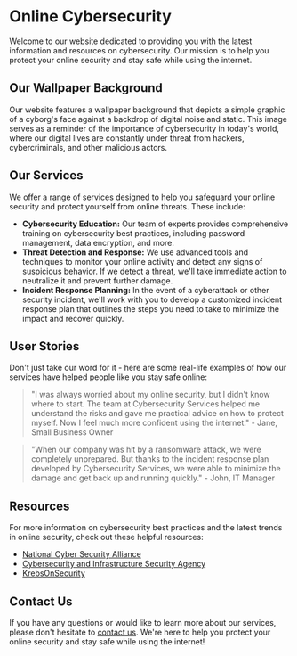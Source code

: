 <!--font:Montserrat-->

# Online Cybersecurity

Welcome to our website dedicated to providing you with the latest information and resources on cybersecurity. Our mission is to help you protect your online security and stay safe while using the internet.

## Our Wallpaper Background

Our website features a wallpaper background that depicts a simple graphic of a cyborg's face against a backdrop of digital noise and static. This image serves as a reminder of the importance of cybersecurity in today's world, where our digital lives are constantly under threat from hackers, cybercriminals, and other malicious actors.

## Our Services

We offer a range of services designed to help you safeguard your online security and protect yourself from online threats. These include:

- **Cybersecurity Education:** Our team of experts provides comprehensive training on cybersecurity best practices, including password management, data encryption, and more.
- **Threat Detection and Response:** We use advanced tools and techniques to monitor your online activity and detect any signs of suspicious behavior. If we detect a threat, we'll take immediate action to neutralize it and prevent further damage.
- **Incident Response Planning:** In the event of a cyberattack or other security incident, we'll work with you to develop a customized incident response plan that outlines the steps you need to take to minimize the impact and recover quickly.

## User Stories

Don't just take our word for it - here are some real-life examples of how our services have helped people like you stay safe online:

> "I was always worried about my online security, but I didn't know where to start. The team at Cybersecurity Services helped me understand the risks and gave me practical advice on how to protect myself. Now I feel much more confident using the internet." - Jane, Small Business Owner

> "When our company was hit by a ransomware attack, we were completely unprepared. But thanks to the incident response plan developed by Cybersecurity Services, we were able to minimize the damage and get back up and running quickly." - John, IT Manager

## Resources

For more information on cybersecurity best practices and the latest trends in online security, check out these helpful resources:

- [National Cyber Security Alliance](#)
- [Cybersecurity and Infrastructure Security Agency](#)
- [KrebsOnSecurity](#)

## Contact Us

If you have any questions or would like to learn more about our services, please don't hesitate to [contact us](#). We're here to help you protect your online security and stay safe while using the internet!

<!--

Write me content for website with wallpaper which alt text is:

"A wallpaper with a simple graphic of a cyborg's face, against a background of digital noise and static."

The name/title of the page should not be 1:1 copy of the alt text but rather a real content of the website which is using this wallpaper.

- Use markdown format 
- Start with heading
- Heading should be short and concise
- The content should look like a real website 
- The website should not be about the wallpaper, wallpaper is just a related background
- Heading should be contain work "wallpaper" or "background"
- Include real sections like references, contact, user stories, etc. use things relevant to the page purpose.
- Feel free to use structure like headings, bullets, numbering, blockquotes, paragraphs, horizontal lines, etc.
- You can use formatting like bold or _italic_
- You can include UTF-8 emojis
- Links should be only #hash anchors (and you can refer to the document itself)
- Do not include images


---


# Cybersecurity for the Future: Protecting Your Digital Identity

Welcome to our website dedicated to providing you with the latest information and resources on cybersecurity. Our mission is to help you protect your digital identity and stay safe online.

## Wallpaper Background

As you browse through our site, you'll notice a striking wallpaper background featuring a simple graphic of a cyborg's face against a backdrop of digital noise and static. This image serves as a reminder of the importance of cybersecurity in today's world, where our digital lives are constantly under threat from hackers, cybercriminals, and other malicious actors.

## Our Services

We offer a range of services designed to help you safeguard your digital identity and protect yourself from online threats. These include:

- **Cybersecurity Education:** Our team of experts provides comprehensive training on cybersecurity best practices, including password management, data encryption, and more.
- **Threat Detection and Response:** We use advanced tools and techniques to monitor your digital footprint and detect any signs of suspicious activity. If we detect a threat, we'll take immediate action to neutralize it and prevent further damage.
- **Incident Response Planning:** In the event of a cyberattack or other security incident, we'll work with you to develop a customized incident response plan that outlines the steps you need to take to minimize the impact and recover quickly.

## User Stories

Don't just take our word for it - here are some real-life examples of how our services have helped people like you stay safe online:

> "I was always worried about my online security, but I didn't know where to start. The team at Cybersecurity for the Future helped me understand the risks and gave me practical advice on how to protect myself. Now I feel much more confident using the internet." - Jane, Small Business Owner

> "When our company was hit by a ransomware attack, we were completely unprepared. But thanks to the incident response plan developed by Cybersecurity for the Future, we were able to minimize the damage and get back up and running quickly." - John, IT Manager

## References

For more information on cybersecurity best practices and the latest trends in online security, check out these helpful resources:

- [National Cyber Security Alliance](#)
- [Cybersecurity and Infrastructure Security Agency](#)
- [KrebsOnSecurity](#)

## Contact Us

If you have any questions or would like to learn more about our services, please don't hesitate to [contact us](#). We're here to help you stay safe online!


---


Heading is too long, rewrite whole content.


---


# Protect Your Digital Identity with Cybersecurity for the Future

Welcome to our website dedicated to providing you with the latest information and resources on cybersecurity. Our mission is to help you protect your digital identity and stay safe online.

## Our Wallpaper Background

Our website features a striking wallpaper background that serves as a reminder of the importance of cybersecurity in today's world. The wallpaper depicts a simple graphic of a cyborg's face against a backdrop of digital noise and static.

## Our Services

We offer a range of services designed to help you safeguard your digital identity and protect yourself from online threats. These include:

- **Cybersecurity Education:** Our team of experts provides comprehensive training on cybersecurity best practices, including password management, data encryption, and more.
- **Threat Detection and Response:** We use advanced tools and techniques to monitor your digital footprint and detect any signs of suspicious activity. If we detect a threat, we'll take immediate action to neutralize it and prevent further damage.
- **Incident Response Planning:** In the event of a cyberattack or other security incident, we'll work with you to develop a customized incident response plan that outlines the steps you need to take to minimize the impact and recover quickly.

## User Stories

Don't just take our word for it - here are some real-life examples of how our services have helped people like you stay safe online:

> "I was always worried about my online security, but I didn't know where to start. The team at Cybersecurity for the Future helped me understand the risks and gave me practical advice on how to protect myself. Now I feel much more confident using the internet." - Jane, Small Business Owner

> "When our company was hit by a ransomware attack, we were completely unprepared. But thanks to the incident response plan developed by Cybersecurity for the Future, we were able to minimize the damage and get back up and running quickly." - John, IT Manager

## Resources

For more information on cybersecurity best practices and the latest trends in online security, check out these helpful resources:

- [National Cyber Security Alliance](#)
- [Cybersecurity and Infrastructure Security Agency](#)
- [KrebsOnSecurity](#)

## Contact Us

If you have any questions or would like to learn more about our services, please don't hesitate to [contact us](#). We're here to help you protect your digital identity and stay safe online!


---


Heading is too long, rewrite whole content.


---


# Cybersecurity for Your Digital Identity

Welcome to our website dedicated to providing you with the latest information and resources on cybersecurity. Our mission is to help you protect your digital identity and stay safe online.

## Our Wallpaper Background

Our website features a wallpaper background that depicts a simple graphic of a cyborg's face against a backdrop of digital noise and static. This image serves as a reminder of the importance of cybersecurity in today's world, where our digital lives are constantly under threat from hackers, cybercriminals, and other malicious actors.

## Our Services

We offer a range of services designed to help you safeguard your digital identity and protect yourself from online threats. These include:

- **Cybersecurity Education:** Our team of experts provides comprehensive training on cybersecurity best practices, including password management, data encryption, and more.
- **Threat Detection and Response:** We use advanced tools and techniques to monitor your digital footprint and detect any signs of suspicious activity. If we detect a threat, we'll take immediate action to neutralize it and prevent further damage.
- **Incident Response Planning:** In the event of a cyberattack or other security incident, we'll work with you to develop a customized incident response plan that outlines the steps you need to take to minimize the impact and recover quickly.

## User Stories

Don't just take our word for it - here are some real-life examples of how our services have helped people like you stay safe online:

> "I was always worried about my online security, but I didn't know where to start. The team at Cybersecurity for Your Digital Identity helped me understand the risks and gave me practical advice on how to protect myself. Now I feel much more confident using the internet." - Jane, Small Business Owner

> "When our company was hit by a ransomware attack, we were completely unprepared. But thanks to the incident response plan developed by Cybersecurity for Your Digital Identity, we were able to minimize the damage and get back up and running quickly." - John, IT Manager

## Resources

For more information on cybersecurity best practices and the latest trends in online security, check out these helpful resources:

- [National Cyber Security Alliance](#)
- [Cybersecurity and Infrastructure Security Agency](#)
- [KrebsOnSecurity](#)

## Contact Us

If you have any questions or would like to learn more about our services, please don't hesitate to [contact us](#). We're here to help you protect your digital identity and stay safe online!


---


Heading is too long, rewrite whole content.


---


# Protect Your Online Security with Cybersecurity Services

Welcome to our website dedicated to providing you with the latest information and resources on cybersecurity. Our mission is to help you protect your online security and stay safe while using the internet.

## Our Wallpaper Background

Our website features a wallpaper background that depicts a simple graphic of a cyborg's face against a backdrop of digital noise and static. This image serves as a reminder of the importance of cybersecurity in today's world, where our digital lives are constantly under threat from hackers, cybercriminals, and other malicious actors.

## Our Services

We offer a range of services designed to help you safeguard your online security and protect yourself from online threats. These include:

- **Cybersecurity Education:** Our team of experts provides comprehensive training on cybersecurity best practices, including password management, data encryption, and more.
- **Threat Detection and Response:** We use advanced tools and techniques to monitor your online activity and detect any signs of suspicious behavior. If we detect a threat, we'll take immediate action to neutralize it and prevent further damage.
- **Incident Response Planning:** In the event of a cyberattack or other security incident, we'll work with you to develop a customized incident response plan that outlines the steps you need to take to minimize the impact and recover quickly.

## User Stories

Don't just take our word for it - here are some real-life examples of how our services have helped people like you stay safe online:

> "I was always worried about my online security, but I didn't know where to start. The team at Cybersecurity Services helped me understand the risks and gave me practical advice on how to protect myself. Now I feel much more confident using the internet." - Jane, Small Business Owner

> "When our company was hit by a ransomware attack, we were completely unprepared. But thanks to the incident response plan developed by Cybersecurity Services, we were able to minimize the damage and get back up and running quickly." - John, IT Manager

## Resources

For more information on cybersecurity best practices and the latest trends in online security, check out these helpful resources:

- [National Cyber Security Alliance](#)
- [Cybersecurity and Infrastructure Security Agency](#)
- [KrebsOnSecurity](#)

## Contact Us

If you have any questions or would like to learn more about our services, please don't hesitate to [contact us](#). We're here to help you protect your online security and stay safe while using the internet!


---


Write me a Google font which is best fitting for the website.

Pick from the list:
- Roboto
- Futura
- Open Sans
- Orbitron
- Lobster
- Raleway
- Montserrat
- Poppins
- Alegreya
- IBM Plex Sans
- Playfair Display
- Barlow Condensed
- Great Vibes
- Inter
- Dancing Script
- Lato
- Exo 2


Write just the font name nothing else.


---


Montserrat

-->

